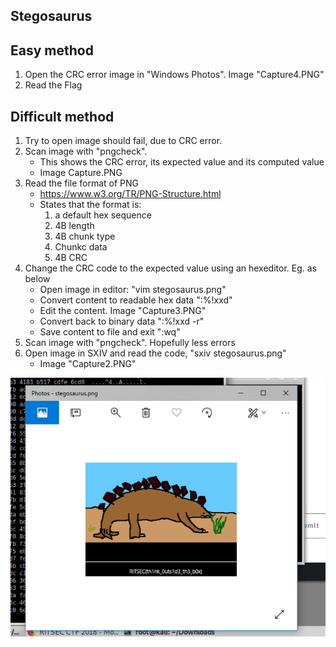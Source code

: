 Stegosaurus
-----------

Easy method
-----------
1. Open the CRC error image in "Windows Photos". Image "Capture4.PNG"
2. Read the Flag

Difficult method
----------------
1. Try to open image should fail, due to CRC error.
2. Scan image with "pngcheck".
   - This shows the CRC error, its expected value and its computed value
   - Image Capture.PNG
3. Read the file format of PNG
   - https://www.w3.org/TR/PNG-Structure.html
   - States that the format is:
     1. a default hex sequence
     2. 4B length
     3. 4B chunk type
     4. Chunkc data
     5. 4B CRC
4. Change the CRC code to the expected value using an hexeditor.  Eg. as below
   - Open image in editor: "vim stegosaurus.png"
   - Convert content to readable hex data ":%!xxd"
   - Edit the content. Image "Capture3.PNG"
   - Convert back to binary data ":%!xxd -r"
   - Save content to file and exit ":wq"
5. Scan image with "pngcheck". Hopefully less errors
6. Open image in SXIV and read the code, "sxiv stegosaurus.png"
   - Image "Capture2.PNG"


![Alt text](./stegosaurus.png "a title")
